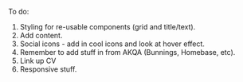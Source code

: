 To do:

1. Styling for re-usable components (grid and title/text).
2. Add content.
3. Social icons - add in cool icons and look at hover effect.
4. Remember to add stuff in from AKQA (Bunnings, Homebase, etc).
5. Link up CV
6. Responsive stuff.
